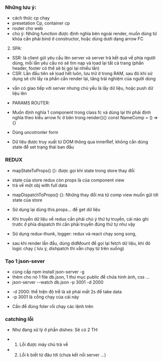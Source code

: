 ### Những lưu ý:

-   cách thức cp chạy
-   presetation Cp, container cp
-   router cho web
-   chú ý: Những function được định nghĩa bên ngoài render, muốn dùng từ khóa <this> cần phải bind ở constructor, hoặc dùng dưới dạng arrow FC

2. SPA:

-   SSR: là client gửi yêu cầu lên server và server trả kết quả về phía người dùng, mỗi lần yêu cầu nó sẽ tìm nạp và load lại tất cả trang (phần header, footer có thể sẽ bị gọi lại nhiều lần)
-   CSR: Lần đầu tiên sẽ load hết luôn, lưu trữ ở trong RAM, sau đó khi sử dụng sẽ chỉ lấy ra phần cần render lại, tăng trải nghiệm của người dùng

*   vẫn có giao tiếp với server nhưng chủ yếu là lấy dữ liệu, hoặc push dữ liệu lên

-   PARAMS ROUTER:

*   Muốn định nghĩa 1 component trong class fc và dùng lại thì phải định nghĩa theo kiểu arrow fc ở bên trong render(){}
    const NameComp = () => {}

-   Dùng uncotronler form

*   Dữ liệu được truy xuất từ DOM thông qua innerRef, không cần dùng state để set trạng thái ban đầu

### REDUX

-   mapStateToProps() {}: được gọi khi state trong store thay đổi

*   state của store redux còn props là của component view
*   trả về một obj with full data

-   mapDispatchToProps() {}: Những thay đổi mà từ comp view muốn gửi tới state của store
-   Sử dụng lại dùng this.props... để get dữ liệu

-   Khi truyền dữ liệu về redux cần phải chú ý thứ tự truyền, cái nào ghi trước ở phía dispatch thì cần phải truyền đúng thứ tự như vậy

-   Sử dụng redux-thunk, logger: redux và react chạy song song,
-   sau khi render lần đầu, dùng didMount để gọi lại fetch dữ liệu, khi đó logic chạy ( lưu ý, dishpatch thì vẫn chạy từ trên xuống)

### Tạo 1 json-sever

-   cùng cấp
    npm install json-server -g
-   thêm cho nó 1 file db.json, 1 thư mục public để chứa hình ảnh, css ...
-   json-server --watch db.json -p 3001 -d 2000

*   -d 2000: thể hiện độ trễ là sẽ phải mất 2s để take data
*   -p 3001 là cổng chạy của cái này

-   Cần để đúng foler rồi chạy các lệnh trên

### catching lỗi

-   Như đang xử lý ở phần dishes: Sẽ có 2 TH:

*   1. Lỗi được máy chủ trả về
*   2. Lỗi k biết từ đâu tới (chưa kết nối server ...)
